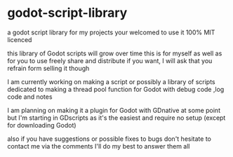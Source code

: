 # godot-script-library
a godot script library for my projects your welcomed to use it 100% MIT licenced

this  library of Godot scripts will grow over time this is for myself as well as for you to use freely share and distribute if you want, I will ask that you refrain form selling it though

I am currently working on making a script or possibly a library of scripts dedicated to making a thread pool function for Godot with debug code ,log code and notes

I am planning on making it a plugin for Godot with GDnative at some point
but I'm starting in GDscripts as it's the easiest and require no setup (except for downloading Godot)

also if you have suggestions or possible fixes to bugs don't hesitate to contact me via the comments I'll do my best to answer them all
